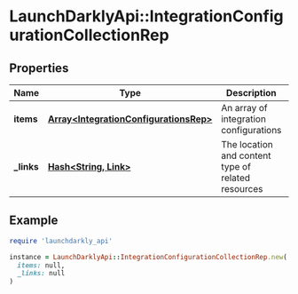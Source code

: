 # LaunchDarklyApi::IntegrationConfigurationCollectionRep

## Properties

| Name | Type | Description | Notes |
| ---- | ---- | ----------- | ----- |
| **items** | [**Array&lt;IntegrationConfigurationsRep&gt;**](IntegrationConfigurationsRep.md) | An array of integration configurations |  |
| **_links** | [**Hash&lt;String, Link&gt;**](Link.md) | The location and content type of related resources |  |

## Example

```ruby
require 'launchdarkly_api'

instance = LaunchDarklyApi::IntegrationConfigurationCollectionRep.new(
  items: null,
  _links: null
)
```

